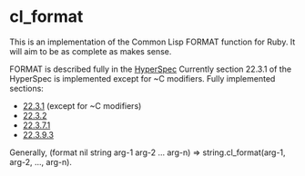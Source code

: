 # cl_format

This is an implementation of the Common Lisp FORMAT function for
Ruby. It will aim to be as complete as makes sense.

FORMAT is described fully in the
[HyperSpec](http://www.lispworks.com/documentation/HyperSpec/Body/22_c.htm)
Currently section 22.3.1 of the HyperSpec is implemented except for ~C
modifiers. Fully implemented sections:

- [22.3.1](http://www.lispworks.com/documentation/HyperSpec/Body/22_ca.htm)
  (except for ~C modifiers)
- [22.3.2](http://www.lispworks.com/documentation/HyperSpec/Body/22_cb.htm)
- [22.3.7.1](http://www.lispworks.com/documentation/HyperSpec/Body/22_cga.htm)
- [22.3.9.3](http://www.lispworks.com/documentation/HyperSpec/Body/22_cic.htm)

Generally, (format nil string arg-1 arg-2 ... arg-n) =>
string.cl_format(arg-1, arg-2, ..., arg-n).
